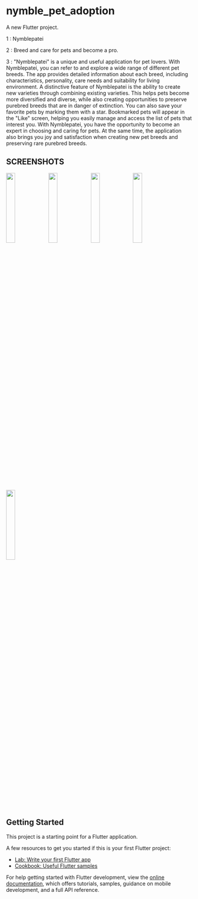 # nymble_pet_adoption

A new Flutter project.

1 : Nymblepatei

2 : Breed and care for pets and become a pro.

3 : "Nymblepatei" is a unique and useful application for pet lovers. With Nymblepatei, you can refer to and explore a wide range of different pet breeds. The app provides detailed information about each breed, including characteristics, personality, care needs and suitability for living environment. A distinctive feature of Nymblepatei is the ability to create new varieties through combining existing varieties. This helps pets become more diversified and diverse, while also creating opportunities to preserve purebred breeds that are in danger of extinction. You can also save your favorite pets by marking them with a star. Bookmarked pets will appear in the "Like" screen, helping you easily manage and access the list of pets that interest you. With Nymblepatei, you have the opportunity to become an expert in choosing and caring for pets. At the same time, the application also brings you joy and satisfaction when creating new pet breeds and preserving rare purebred breeds.

## SCREENSHOTS
<p style="float: center;">
  <img src="https://github.com/phanjan/nymblepatei_t10/blob/main/nymble_pet_adoption/screenshots/1.png" width="22%"/>
  <img src="https://github.com/phanjan/nymblepatei_t10/blob/main/nymble_pet_adoption/screenshots/2.png" width="22%"/>
  <img src="https://github.com/phanjan/nymblepatei_t10/blob/main/nymble_pet_adoption/screenshots/3.png" width="22%"/>
  <img src="https://github.com/phanjan/nymblepatei_t10/blob/main/nymble_pet_adoption/screenshots/4.png" width="22%"/>
  <img src="https://github.com/phanjan/nymblepatei_t10/blob/main/nymble_pet_adoption/screenshots/5.png" width="22%"/>
</p>

## Getting Started

This project is a starting point for a Flutter application.

A few resources to get you started if this is your first Flutter project:

- [Lab: Write your first Flutter app](https://docs.flutter.dev/get-started/codelab)
- [Cookbook: Useful Flutter samples](https://docs.flutter.dev/cookbook)

For help getting started with Flutter development, view the
[online documentation](https://docs.flutter.dev/), which offers tutorials,
samples, guidance on mobile development, and a full API reference.
